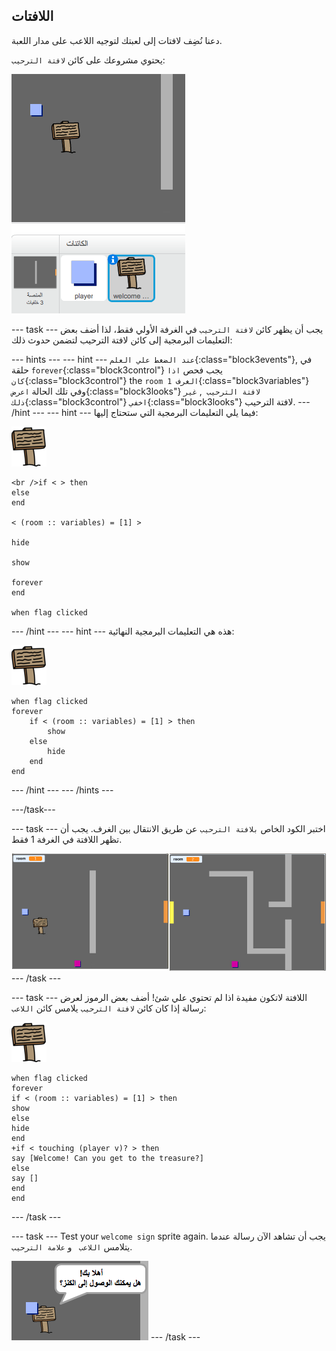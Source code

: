 ## اللافتات

دعنا نُضِف لافتات إلى لعبتك لتوجيه اللاعب على مدار اللعبة.

يحتوي مشروعك على كائن `لافتة الترحيب`:

![لقطة شاشة](images/world-sign.png)

\--- task \--- يجب أن يظهر كائن `لافتة الترحيب` في الغرفة الأولي فقط، لذا أضف بعض التعليمات البرمجية إلى كائن لافتة الترحيب لتضمن حدوث ذلك:

\--- hints \--- \--- hint \--- `عند الضغط علي العلم`{:class="block3events"}, في حلقة `forever`{:class="block3control"} يجب فحص `اذا كان`{:class="block3control"} the `room الغرف 1`{:class="block3variables"} وفي تلك الحالة `اعرض`{:class="block3looks"} `لافتة الترحيب `, `غير ذلك`{:class="block3control"} `اخفي`{:class="block3looks"} لافتة الترحيب. \--- /hint \--- \--- hint \--- فيما يلي التعليمات البرمجية التي ستحتاج إليها:

![لافتة](images/sign.png)

```blocks3
<br />if < > then
else
end

< (room :: variables) = [1] >

hide

show

forever
end

when flag clicked

```

\--- /hint \--- \--- hint \--- هذه هي التعليمات البرمجية النهائية:

![لافتة](images/sign.png)

```blocks3
when flag clicked
forever
    if < (room :: variables) = [1] > then
        show
    else
        hide
    end
end
```

\--- /hint \--- \--- /hints \---

\---/task\---

\--- task \--- اختبر الكود الخاص ` بلافتة الترحيب ` عن طريق الانتقال بين الغرف. يجب أن تظهر اللافتة في الغرفة 1 فقط.

![لقطة الشاشة](images/world-sign-test.png) \--- /task \---

\--- task \--- اللافتة لاتكون مفيدة اذا لم تحتوي علي شئ! أضف بعض الرموز لعرض رسالة إذا كان كائن `لافتة الترحيب` يلامس كائن `اللاعب`:

![لافتة](images/sign.png)

```blocks3
when flag clicked
forever
if < (room :: variables) = [1] > then
show
else
hide
end
+if < touching (player v)? > then
say [Welcome! Can you get to the treasure?]
else
say []
end
end
```

\--- /task \---

\--- task \--- Test your `welcome sign` sprite again. يجب أن تشاهد الآن رسالة عندما يتلامس `اللاعب ` و `علامة الترحيب`.

![لقطة الشاشة](images/world-sign-test2.png) \--- /task \---